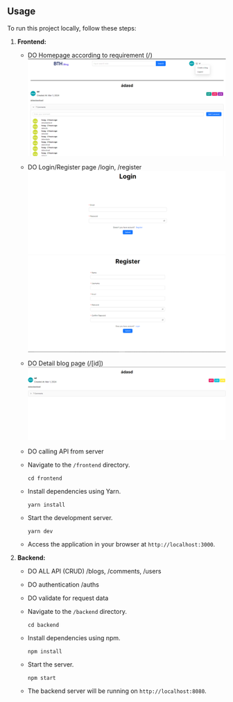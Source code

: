 ## Usage

To run this project locally, follow these steps:

1. **Frontend:**

   - DO Homepage according to requirement (/)
     ![alt text](image.png)
   - DO Login/Register page /login, /register
     ![alt text](image-1.png)
     ![alt text](image-2.png)
   - DO Detail blog page (/[id])
     ![alt text](image-3.png)
   - DO calling API from server

   - Navigate to the `/frontend` directory.

     ```
     cd frontend
     ```

   - Install dependencies using Yarn.

     ```
     yarn install
     ```

   - Start the development server.

     ```
     yarn dev
     ```

   - Access the application in your browser at `http://localhost:3000`.

2. **Backend:**

   - DO ALL API (CRUD) /blogs, /comments, /users
   - DO authentication /auths
   - DO validate for request data

   - Navigate to the `/backend` directory.

     ```
     cd backend
     ```

   - Install dependencies using npm.

     ```
     npm install
     ```

   - Start the server.

     ```
     npm start
     ```

   - The backend server will be running on `http://localhost:8080`.
